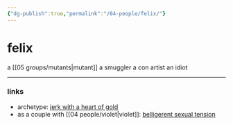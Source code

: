 ```yaml
---
{"dg-publish":true,"permalink":"/04-people/felix/"}
---
```


# felix

a [[05 groups/mutants\|mutant]]
a smuggler
a con artist
an idiot

---
### links
- archetype: [jerk with a heart of gold](https://tvtropes.org/pmwiki/pmwiki.php/Main/JerkWithAHeartOfGold)
- as a couple with [[04 people/violet\|violet]]: [belligerent sexual tension](https://tvtropes.org/pmwiki/pmwiki.php/Main/BelligerentSexualTension)